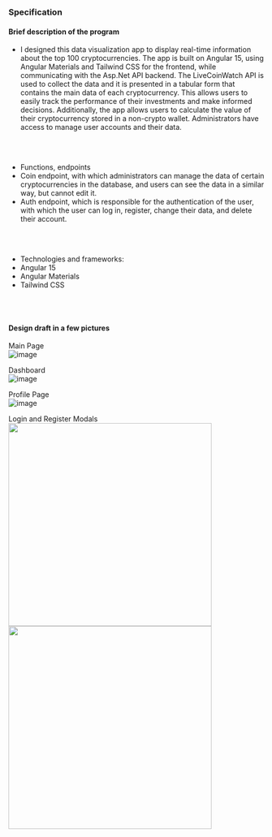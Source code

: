 ### Specification

#### Brief description of the program

- I designed this data visualization app to display real-time information about the top 100 cryptocurrencies. The app is built on Angular 15, using Angular Materials and Tailwind CSS for the frontend, while communicating with the Asp.Net API backend. The LiveCoinWatch API is used to collect the data and it is presented in a tabular form that contains the main data of each cryptocurrency. This allows users to easily track the performance of their investments and make informed decisions. Additionally, the app allows users to calculate the value of their cryptocurrency stored in a non-crypto wallet. Administrators have access to manage user accounts and their data.

<br>
<br>

- Functions, endpoints
 - Coin endpoint, with which administrators can manage the data of certain cryptocurrencies in the database, and users can see the data in a similar way, but cannot edit it.
 - Auth endpoint, which is responsible for the authentication of the user, with which the user can log in, register, change their data, and delete their account.

<br>
<br>

- Technologies and frameworks:
 - Angular 15
 - Angular Materials
 - Tailwind CSS

<br>
<br>

#### Design draft in a few pictures

Main Page
<br>
![image](https://user-images.githubusercontent.com/43970367/235583868-ca8b23ec-d53b-43b2-8ff7-bb66322d07a2.png)

Dashboard
<br>
![image](https://user-images.githubusercontent.com/43970367/235583910-2263dd83-5de2-495b-96d3-59efb0fcd1ae.png)

Profile Page
<br>
![image](https://user-images.githubusercontent.com/43970367/235583993-66502c84-53a8-4448-befc-ca86011add0b.png)

Login and Register Modals
<br>
<img src="https://user-images.githubusercontent.com/43970367/235584040-34201cba-43ba-4d69-8b04-e3b52aa3e254.png" alt="" data-canonical-src="https://user-images.githubusercontent.com/43970367/235584040-34201cba-43ba-4d69-8b04-e3b52aa3e254.png" height="400" />
<img src="https://user-images.githubusercontent.com/43970367/235584058-9f1ede38-fd61-4eb9-88f2-ec6074a7b5f0.png" alt="" data-canonical-src="https://user-images.githubusercontent.com/43970367/235584058-9f1ede38-fd61-4eb9-88f2-ec6074a7b5f0.png" height="400" />
